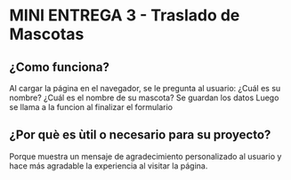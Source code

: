 # MINI ENTREGA 3 - Traslado de Mascotas

## ¿Como funciona?
Al cargar la página en el navegador, se le pregunta al usuario:
¿Cuál es su nombre?
¿Cuál es el nombre de su mascota?
Se guardan los datos
Luego se llama a la funcion al finalizar el formulario

## ¿Por què es ùtil o necesario para su proyecto?
Porque muestra un mensaje de agradecimiento personalizado al usuario y hace más agradable la experiencia al visitar la página.

